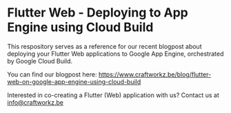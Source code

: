 # Flutter Web - Deploying to App Engine using Cloud Build

This respository serves as a reference for our recent blogpost about deploying your Flutter Web applications to Google App Engine, orchestrated by Google Cloud Build.

You can find our blogpost here: https://www.craftworkz.be/blog/flutter-web-on-google-app-engine-using-cloud-build

Interested in co-creating a Flutter (Web) application with us? Contact us at info@craftworkz.be

